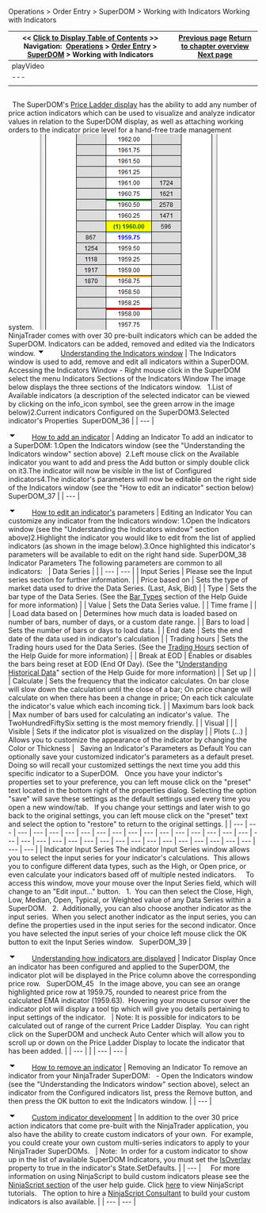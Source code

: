 ﻿
Operations \> Order Entry \> SuperDOM \> Working with Indicators
Working with Indicators

| \<\< [Click to Display Table of Contents](working_with_indicators_superdom.md) \>\> **Navigation:**     [Operations](operations.md) \> [Order Entry](order_entry.md) \> [SuperDOM](superdom.md) \> Working with Indicators | [Previous page](superdom_templates.md) [Return to chapter overview](superdom.md) [Next page](properties_superdom.md) |
| --- | --- |
| playVideo |
| --- |
|  |

## 
 
The SuperDOM's [Price Ladder display](price_ladder_display.md) has the ability to add any number of price action indicators which can be used to visualize and analyze indicator values in relation to the SuperDOM display, as well as attaching working orders to the indicator price level for a hand\-free trade management system.
 
![SuperDOM_44](superdom_44.png)
 
NinjaTrader comes with over 30 pre\-built indicators which can be added the SuperDOM. Indicators can be added, removed and edited via the Indicators window.
![tog_minus](tog_minus.gif)        [Understanding the Indicators window](javascript:HMToggle('toggle','UnderstandingTheIndicatorsWindow','UnderstandingTheIndicatorsWindow_ICON'))
| The Indicators window is used to add, remove and edit all indicators within a SuperDOM. Accessing the Indicators Window - Right mouse click in the SuperDOM select the menu Indicators Sections of the Indicators Window The image below displays the three sections of the Indicators window.   1\.List of Available indicators (a description of the selected indicator can be viewed by clicking on the info_icon symbol, see the green arrow in the image below)2\.Current indicators Configured on the SuperDOM3\.Selected indicator's Properties  SuperDOM_36 |
| --- |

![tog_minus](tog_minus.gif)        [How to add an indicator](javascript:HMToggle('toggle','HowToAddAnIndicator','HowToAddAnIndicator_ICON'))
| Adding an Indicator To add an indicator to a SuperDOM: 1\.Open the Indicators window (see the "Understanding the Indicators window" section above)  2\.Left mouse click on the Available indicator you want to add and press the Add button or simply double click on it3\.The indicator will now be visible in the list of Configured indicators4\.The indicator's parameters will now be editable on the right side of the Indicators window (see the "How to edit an indicator" section below)  SuperDOM_37 |
| --- |

![tog_minus](tog_minus.gif)        [How to edit an indicator's](javascript:HMToggle('toggle','HowToEditAnIndicators','HowToEditAnIndicators_ICON')) parameters
| Editing an Indicator You can customize any indicator from the Indicators window: 1\.Open the Indicators window (see the "Understanding the Indicators window" section above)2\.Highlight the indicator you would like to edit from the list of applied indicators (as shown in the image below).3\.Once highlighted this indicator's parameters will be available to edit on the right hand side. SuperDOM_38 Indicator Parameters The following parameters are common to all indicators:     | Data Series |  | | --- | --- | | Input Series | Please see the Input series section for further information. | | Price based on | Sets the type of market data used to drive the Data Series. (Last, Ask, Bid) | | Type | Sets the bar type of the Data Series. (See the [Bar Types](bars_type.md) section of the Help Guide for more information) | | Value | Sets the Data Series value. | | Time frame |  | | Load data based on | Determines how much data is loaded based on number of bars, number of days, or a custom date range. | | Bars to load | Sets the number of bars or days to load data. | | End date | Sets the end date of the data used in indicator's calculation | | Trading hours | Sets the Trading hours used for the Data Series. (See the [Trading Hours](sessioniterator.md) section of the Help Guide for more information) | | Break at EOD | Enables or disables the bars being reset at EOD (End Of Day). (See the "[Understanding Historical Data](data_by_provider.md)" section of the Help Guide for more information) | | Set up |  | | Calculate | Sets the frequency that the indicator calculates. On bar close will slow down the calculation until the close of a bar; On price change will calculate on when there has been a change in price; On each tick calculate the indicator's value which each incoming tick. | | Maximum bars look back | Max number of bars used for calculating an indicator's value.  The TwoHundredFiftySix setting is the most memory friendly. | | Visual |  | | Visible | Sets if the indicator plot is visualized on the display | | Plots (...) | Allows you to customize the appearance of the indicator by changing the Color or Thickness |      Saving an Indicator's Parameters as Default You can optionally save your customized indicator's parameters as a default preset. Doing so will recall your customized settings the next time you add this specific indicator to a SuperDOM.   Once you have your indictor's properties set to your preference, you can left mouse click on the "preset" text located in the bottom right of the properties dialog. Selecting the option "save" will save these settings as the default settings used every time you open a new window/tab.   If you change your settings and later wish to go back to the original settings, you can left mouse click on the "preset" text and select the option to "restore" to return to the original settings. |
| --- | --- | --- | --- | --- | --- | --- | --- | --- | --- | --- | --- | --- | --- | --- | --- | --- | --- | --- | --- | --- | --- | --- | --- | --- | --- | --- | --- | --- | --- | --- | --- | --- | --- | --- |
| Indicator Input Series  The indicator Input Series window allows you to select the input series for your indicator's calculations.  This allows you to configure different data types, such as the High, or Open price, or even calculate your indicators based off of multiple nested indicators.     To access this window, move your mouse over the Input Series field, which will change to an "Edit input..." button.   1\.  You can then select the Close, High, Low, Median, Open, Typical, or Weighted value of any Data Series within a SuperDOM.   2\.  Additionally, you can also choose another indicator as the input series.  When you select another indicator as the input series, you can define the properties used in the input series for the second indicator. Once you have selected the input series of your choice left mouse click the OK button to exit the Input Series window.   SuperDOM_39 |

![tog_minus](tog_minus.gif)        [Understanding how indicators are displayed](javascript:HMToggle('toggle','UnderstandingHowIndicatorsAreDisplayed','UnderstandingHowIndicatorsAreDisplayed_ICON'))
| Indicator Display Once an indicator has been configured and applied to the SuperDOM, the indicator plot will be displayed in the Price column above the corresponding price row.   SuperDOM_45   In the image above, you can see an orange highlighted price row at 1959\.75, rounded to nearest price from the calculated EMA indicator (1959\.63\).  Hovering your mouse cursor over the indicator plot will display a tool tip which will give you details pertaining to input settings of the indicator.     | Note: It is possible for indicators to be calculated out of range of the current Price Ladder Display.  You can right click on the SuperDOM and uncheck Auto Center which will allow you to scroll up or down on the Price Ladder Display to locate the indicator that has been added. | | --- | |
| --- | --- |

![tog_minus](tog_minus.gif)        [How to remove an indicator](javascript:HMToggle('toggle','HowToRemoveAnIndicator','HowToRemoveAnIndicator_ICON'))
| Removing an Indicator To remove an indicator from your NinjaTrader SuperDOM:   - Open the Indicators window (see the "Understanding the Indicators window" section above), select an indicator from the Configured indicators list, press the Remove button, and then press the OK button to exit the Indicators window. |
| --- |

![tog_minus](tog_minus.gif)        [Custom indicator development](javascript:HMToggle('toggle','CustomIndicatorDevelopment','CustomIndicatorDevelopment_ICON'))
| In addition to the over 30 price action indicators that come pre\-built with the NinjaTrader application, you also have the ability to create custom indicators of your own.  For example, you could create your own custom multi\-series indicators to apply to your NinjaTrader SuperDOMs.      | Note:  In order for a custom indicator to show up in the list of available SuperDOM Indicators, you must set the [IsOverlay](isoverlay.md) property to true in the indicator's State.SetDefaults. | | --- |        For more information on using NinjaScript to build custom indicators please see the [NinjaScript section](ninjascript.md) of the user help guide. Click [here](indicator.md) to view NinjaScript tutorials.   The option to hire a [NinjaScript Consultant](https://ninjatraderecosystem.com/search-results/?fwp_category=programming-services) to build your custom indicators is also available. |
| --- | --- |
